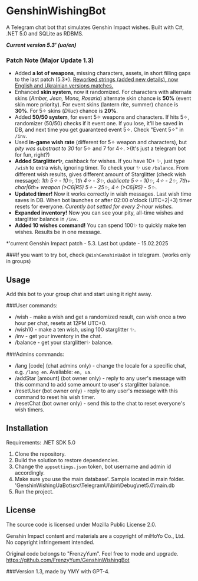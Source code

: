 # GenshinWishingBot

A Telegram chat bot that simulates Genshin Impact wishes. Built with C#, .NET 5.0 and SQLite as RDBMS.

***Current version 5.3' (ua/en)***

### Patch Note (Major Update 1.3)
- Added **a lot of weapons**, missing characters, assets, in short filling gaps to the last patch (5.3*). <ins>Reworked strings (added new details), now English and Ukrainian versions matches.</ins>
- Enhanced **skin system**, now it randomized. For characters with alternate skins (*Amber, Jean, Mona, Rosaria*) alternate skin chance is **50%** (event skin more priority). For event skins (lantern rite, summer) chance is **30%**. For 5✧ skins (*Diluc*) chance is **20%**.
- Added **50/50 system**, for event 5✧ weapons and characters. If hits 5✧, randomizer (50/50) checks if it event one. If you lose, it'll be saved in DB, and next time you get guaranteed event 5✧. Check "Event 5✧" in `/inv`.
- Used **in-game wish rate** (different for 5✧ weapon and characters), but *pity was substract to 30* for 5✧ and 7 for 4✧. >(It's just a telegram bot for fun, right?)
- **Added Starglitter✨**, cashback for wishes. If you have 10+ ✨, just type `/wish` to extra wish, ignoring timer. To check your ✨ use `/balance`. From different wish results, gives different amount of Starglitter (check wish message): 
*1th 5✧ - 10✨, 1th 4✧ - 3✨, dublicate 5✧ - 10✨, 4✧ - 2✨, 7th+ char|6th+ weapon (>C6|R5) 5✧ - 25✨, 4✧ (>C6|R5) - 5✨*.
- **Updated timer!** Now it works correctly in wish messages. Last wish time saves in DB. When bot launches or after 02:00 o'clock (UTC+2|+3) timer resets for everyone. *Curently bot setted for every 2-hour wishes.*
- **Expanded inventory!** Now you can see your pity, all-time wishes and starglitter balance in `/inv`.
- **Added 10 wishes command!** You can spend 100✨ to quickly make ten wishes. Results be in one message.

*'current Genshin Impact patch - 5.3. Last bot update - 15.02.2025

###If you want to try bot, check `@WishGenshinUaBot` in telegram. (works only in groups)

## Usage

Add this bot to your group chat and start using it right away.

###User commands:
- /wish - make a wish and get a randomized result, can wish once a two hour per chat, resets at 12PM UTC+0.
- /wish10 - make a ten wish, using 100 starglitter ✨. 
- /inv - get your inventory in the chat.
- /balance - get your starglitter✨ balance.

###Admins commands:
- /lang [code] (chat admins only) - change the locale for a specific chat, e.g. `/lang en`. Avaliable: `en, ua`.
- /addStar [amount] (bot owner only) - reply to any user's message with this command to add some amount to user's starglitter balance.
- /resetUser (bot owner only) - reply to any user's message with this command to reset his wish timer.
- /resetChat (bot owner only) - send this to the chat to reset everyone's wish timers.

## Installation

Requirements: .NET SDK 5.0

1. Clone the repository.
2. Build the solution to restore dependencies.
3. Change the `appsettings.json` token, bot username and admin id accordingly.
4. Make sure you use the main database'. Sample located in main folder. 
'GenshinWishingUaBot\src\TelegramUI\bin\Debug\net5.0\main.db
5. Run the project.

## License

The source code is licensed under Mozilla Public License 2.0.

Genshin Impact content and materials are a copyright of miHoYo Co., Ltd. No copyright infringement intended.

Original code belongs to "FrenzyYum". Feel free to mode and upgrade.
https://github.com/FrenzyYum/GenshinWishingBot

###Version 1.3, made by YMY with GPT-4.